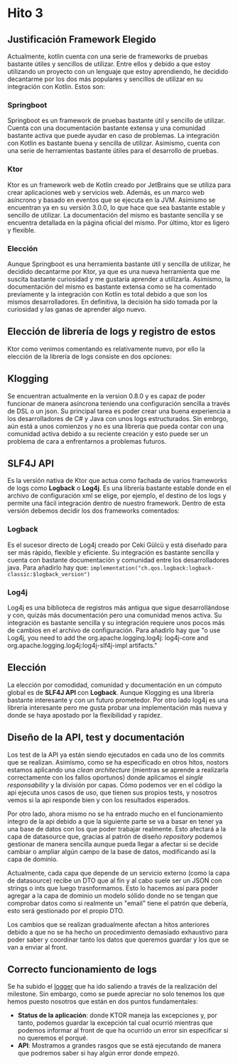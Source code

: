 # Hito 3

## Justificación Framework Elegido

Actualmente, kotlin cuenta con una serie de frameworks de pruebas bastante útiles y sencillos de utilizar. Entre ellos y
debido a que estoy utilizando un proyecto con un lenguaje que estoy aprendiendo, he decidido decantarme por los dos más
populares y sencillos de utilizar en su integración con Kotlin. Estos son:

### Springboot

Springboot es un framework de pruebas bastante útil y sencillo de utilizar. Cuenta con una documentación bastante
extensa
y una comunidad bastante activa que puede ayudar en caso de problemas. La integración con Kotlin es bastante buena y
sencilla
de utilizar. Asimismo, cuenta con una serie de herramientas bastante útiles para el desarrollo de pruebas.

### Ktor

Ktor es un framework web de Kotlin creado por JetBrains que se utiliza para crear aplicaciones web y servicios web.
Además, es un marco web asíncrono y basado en eventos que se ejecuta en la JVM. Asimismo se encuentran ya en su versión
3.0.0, lo que hace que sea bastante estable y sencillo de utilizar. La documentación del mismo es bastante sencilla y
se encuentra detallada en la página oficial del mismo. Por último, ktor es ligero y flexible.

### Elección

Aunque Springboot es una herramienta bastante útil y sencilla de utilizar, he decidido decantarme por Ktor, ya que es
una nueva herramienta que me suscita bastante curiosidad y me gustaría aprender a utilizarla. Asimismo, la documentación
del mismo es bastante extensa como se ha comentado previamente y la integración con Kotlin es total debido a que son los
mismos desarrolladores. En definitiva, la decisión ha sido tomada por la curiosidad y las ganas de aprender algo nuevo.

## Elección de librería de logs y registro de estos

Ktor como venimos comentando es relativamente nuevo, por ello la elección de la librería de logs consiste en dos
opciones:

## Klogging

Se encuentran actualmente en la version 0.8.0 y es capaz de poder funcionar de manera asíncrona teniendo una
configuración sencilla a través de DSL o un json. Su principal tarea es poder crear una buena experiencia a los
desarrolladores de C# y Java con unos logs estructurados. Sin embrgo, aún está a unos comienzos y no es una librería que
pueda contar con una comunidad activa debido a su reciente creación y esto puede ser un problema de cara a enfrentarnos
a problemas futuros.

## SLF4J API

Es la versión nativa de Ktor que actua como fachada de varios frameworks de logs como **Logback** o **Log4j**. Es una
librería bastante estable donde en el archivo de configuración xml se elige, por ejemplo, el destino de los logs y
permite
una fácil integración dentro de nuestro framework. Dentro de esta versión debemos decidir los dos frameworks comentados:

### Logback

Es el sucesor directo de Log4j creado por Ceki Gülcü y está diseñado para ser más rápido,
flexible y eficiente.
Su integración es bastante sencilla y cuenta con bastante documentación y comunidad entre los desarrolladores java.
Para añadirlo hay que:
`implementation("ch.qos.logback:logback-classic:$logback_version")`

### Log4j

Log4j es una biblioteca de registros más antigua que sigue desarrollándose y con, quizás más documentación pero
una comunidad menos activa. Su integración es bastante sencilla y su integración requiere unos pocos más de cambios
en el archivo de configuración. Para añadirlo hay que "o use Log4j, you need to add the org.apache.logging.log4j:
log4j-core
and org.apache.logging.log4j:log4j-slf4j-impl artifacts."

## Elección

La elección por comodidad, comunidad y documentación en un cómputo global es de **SLF4J API** con **Logback**. Aunque
Klogging es una librería bastante interesante y con un futuro prometedor. Por otro lado log4j es una librería
interesante
pero me gusta probar una implementación más nueva y donde se haya apostado por la flexibilidad y rapidez.

## Diseño de la API, test y documentación

Los test de la API ya están siendo ejecutados en cada uno de los commits que se realizan. Asimismo, como se ha
especificado
en otros hitos, nostors estamos aplicando una _clean architecture_ (mientras se aprende a realizarla correctamente con
los
fallos oportunos) donde aplicamos el _single responsability_ y la división por capas. Cómo podemos ver en el código
la api ejecuta unos casos de uso, que tienen sus propios tests, y nosotros vemos si la api responde bien y con los
resultados
esperados.

Por otro lado, ahora mismo no se ha entrado mucho en el funcionamiento integro de la api debido a que la siguiente parte
se va a basar en tener ya una base de datos con los que poder trabajar realmente. Esto afectará a la capa de datasource
que,
gracias al patrón de diseño _repository_ podemos gestionar de manera sencilla aunque pueda llegar a afectar si se decide
cambiar o ampliar algún campo de la base de datos, modificando así la capa de dominio.

Actualmente, cada capa que depende de un servicio externo (como la capa de datasource) recibe un DTO que al fin y al
cabo
suele ser un JSON con strings o ints que luego trasnformamos. Esto lo hacemos así para poder agregar a la capa de
dominio
un modelo sólido donde no se tengan que comprobar datos como si realmente un "email" tiene el patrón que debería, esto
será
gestionado por el propio DTO.

Los cambios que se realizan gradualmente afectan a hitos anteriores debido a que no se ha hecho un procedimiento
demasiado
exhaustivo para poder saber y coordinar tanto los datos que queremos guardar y los que se van a enviar al front.

## Correcto funcionamiento de logs

Se ha subido el [logger](/logFile.log) que ha ido saliendo a través de la realización del milestone. Sin embargo, como
se puede apreciar
no solo tenemos los que hemos puesto nosotros que están en dos puntos fundamentales:

- **Status de la aplicación**: donde KTOR maneja las excepciones y, por tanto, podemos guardar la excepción tal cual
  ocurrió
  mientras que podemos informar al front de que ha ocurrido un error sin especificar si no queremos el porqué.
- **API**: Mostramos a grandes rasgos que se está ejecutando de manera que podremos saber si hay algún error donde
  empezó.



